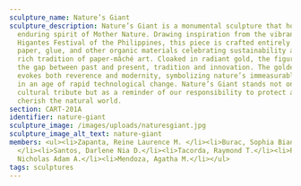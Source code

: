 ```yaml
---
sculpture_name: Nature’s Giant
sculpture_description: Nature’s Giant is a monumental sculpture that honors the
  enduring spirit of Mother Nature. Drawing inspiration from the vibrant
  Higantes Festival of the Philippines, this piece is crafted entirely from
  paper, glue, and other organic materials celebrating sustainability and the
  rich tradition of paper-mâché art. Cloaked in radiant gold, the figure bridges
  the gap between past and present, tradition and innovation. The golden finish
  evokes both reverence and modernity, symbolizing nature’s immeasurable value
  in an age of rapid technological change. Nature’s Giant stands not only as a
  cultural tribute but as a reminder of our responsibility to protect and
  cherish the natural world.
section: CART-201A
identifier: nature-giant
sculpture_image: /images/uploads/naturesgiant.jpg
sculpture_image_alt_text: nature-giant
members: <ul><li>Zapanta, Reine Laurence M. </li><li>Burac, Sophia Bianca G.
  </li><li>Santos, Darlene Nia D.</li><li>Tacorda, Raymond T.</li><li>Pascual,
  Nicholas Adam A.</li><li>Mendoza, Agatha M.</li></ul>
tags: sculptures
---
```

